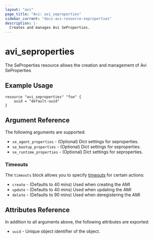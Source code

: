```yaml
---
layout: "avi"
page_title: "Avi: avi_seproperties"
sidebar_current: "docs-avi-resource-seproperties"
description: |-
  Creates and manages Avi SeProperties.
---
```


# avi_seproperties

The SeProperties resource allows the creation and management of Avi SeProperties

## Example Usage

```hcl
resource "avi_seproperties" "foo" {
    uuid = "default-uuid"
}
```

## Argument Reference

The following arguments are supported:

* `se_agent_properties` - (Optional) Dict settings for seproperties.
* `se_bootup_properties` - (Optional) Dict settings for seproperties.
* `se_runtime_properties` - (Optional) Dict settings for seproperties.


### Timeouts

The `timeouts` block allows you to specify [timeouts](https://www.terraform.io/docs/configuration/resources.html#timeouts) for certain actions:

* `create` - (Defaults to 40 mins) Used when creating the AMI
* `update` - (Defaults to 40 mins) Used when updating the AMI
* `delete` - (Defaults to 90 mins) Used when deregistering the AMI

## Attributes Reference

In addition to all arguments above, the following attributes are exported:

* `uuid` -  Unique object identifier of the object.

